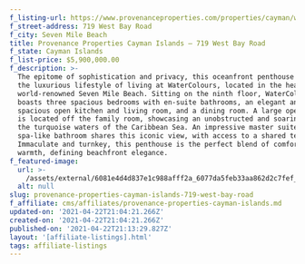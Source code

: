 ```yaml
---
f_listing-url: https://www.provenanceproperties.com/properties/cayman/watercolours-903
f_street-address: 719 West Bay Road
f_city: Seven Mile Beach
title: Provenance Properties Cayman Islands – 719 West Bay Road
f_state: Cayman Islands
f_list-price: $5,900,000.00
f_description: >-
  The epitome of sophistication and privacy, this oceanfront penthouse offers
  the luxurious lifestyle of living at WaterColours, located in the heart of
  world-renowned Seven Mile Beach. Sitting on the ninth floor, WaterColours #903
  boasts three spacious bedrooms with en-suite bathrooms, an elegant and
  spacious open kitchen and living room, and a dining room. A large open terrace
  is located off the family room, showcasing an unobstructed and soaring view of
  the turquoise waters of the Caribbean Sea. An impressive master suite with
  spa-like bathroom shares this iconic view, with access to a shared terrace.
  Immaculate and turnkey, this penthouse is the perfect blend of comfort and
  warmth, defining beachfront elegance.
f_featured-image:
  url: >-
    /assets/external/6081e4d4d837e1c988afff2a_6077da5feb33aa862d2c7fef_603311e266b36watercolors-903-balcony.jpeg
  alt: null
slug: provenance-properties-cayman-islands-719-west-bay-road
f_affiliate: cms/affiliates/provenance-properties-cayman-islands.md
updated-on: '2021-04-22T21:04:21.266Z'
created-on: '2021-04-22T21:04:21.266Z'
published-on: '2021-04-22T21:13:29.827Z'
layout: '[affiliate-listings].html'
tags: affiliate-listings
---
```



